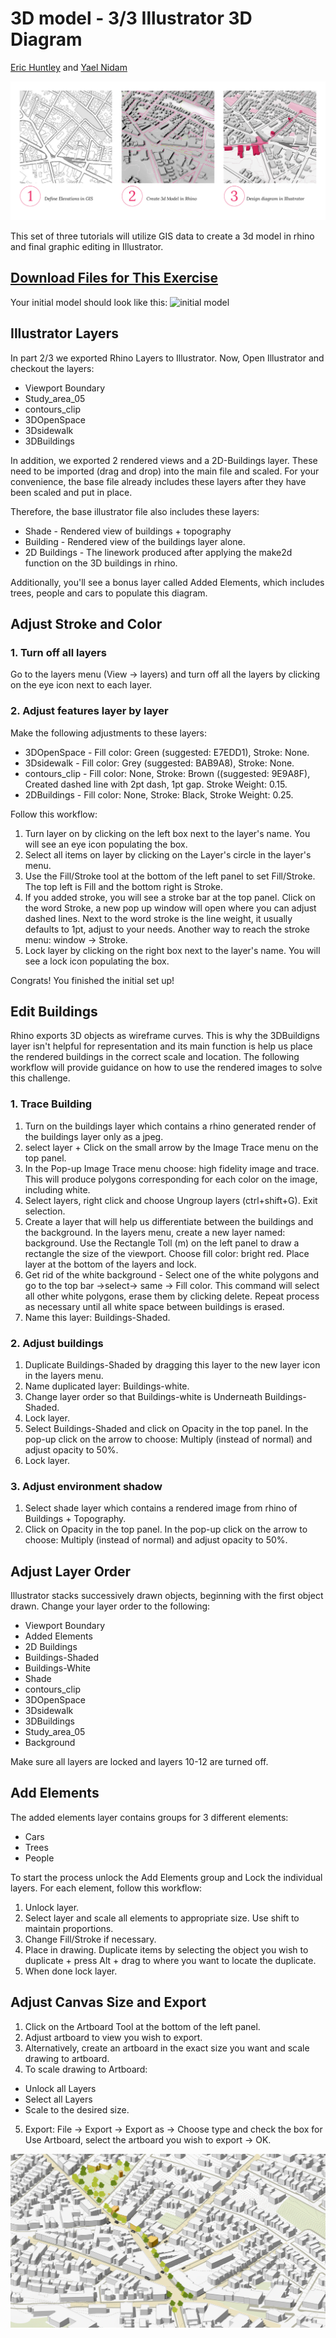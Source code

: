 # 3D model - 3/3 Illustrator 3D Diagram
[Eric Huntley](@ehuntley) and [Yael Nidam](@yaelnidam)

![stages](./images/Stages.jpg)

This set of three tutorials will utilize GIS data to create a 3d model in rhino and final graphic editing in Illustrator.


## [Download Files for This Exercise](http://duspviz.mit.edu/resources/Rhino2Illustrator.zip)

Your initial model should look like this:
![initial model](./images/rhinointro.jpg)

## Illustrator Layers

In part 2/3 we exported Rhino Layers to Illustrator.
Now, Open Illustrator and checkout the layers:
- Viewport Boundary
- Study_area_05
- contours_clip
- 3DOpenSpace
- 3Dsidewalk
- 3DBuildings

In addition, we exported 2 rendered views and a 2D-Buildings layer. These need to be imported (drag and drop) into the main file and scaled. For your convenience, the base file already includes these layers after they have been scaled and put in place.

Therefore, the base illustrator file also includes these layers:
- Shade - Rendered view of buildings + topography
- Building - Rendered view of the buildings layer alone.
- 2D Buildings - The linework produced after applying the make2d function on the 3D buildings in rhino.

Additionally, you'll see a bonus layer called Added Elements, which includes trees, people and cars to populate this diagram.


## Adjust Stroke and Color

### 1. Turn off all layers
Go to the layers menu (View -> layers) and turn off all the layers by clicking on the eye icon next to each layer.

### 2. Adjust features layer by layer
Make the following adjustments to these layers:
- 3DOpenSpace - Fill color: Green (suggested: E7EDD1), Stroke: None.
- 3Dsidewalk - Fill color: Grey (suggested: BAB9A8), Stroke: None.
- contours_clip - Fill color: None, Stroke: Brown ((suggested: 9E9A8F), Created dashed line with 2pt dash, 1pt gap. Stroke Weight: 0.15.
- 2DBuildings - Fill color: None, Stroke: Black, Stroke Weight: 0.25.

Follow this workflow:
1. Turn layer on by clicking on the left box next to the layer's name. You will see an eye icon populating the box.
2. Select all items on layer by clicking on the Layer's circle in the layer's menu.
3. Use the Fill/Stroke tool at the bottom of the left panel to set Fill/Stroke. The top left is Fill and the bottom right is Stroke.
4. If you added stroke, you will see a stroke bar at the top panel.
Click on the word Stroke, a new pop up window will open where you can adjust dashed lines. Next to the word stroke is the line weight, it usually defaults to 1pt, adjust to your needs. Another way to reach the stroke menu: window -> Stroke.
5. Lock layer by clicking on the right box next to the layer's name. You will see a lock icon populating the box.

Congrats! You finished the initial set up!

## Edit Buildings
Rhino exports 3D objects as wireframe curves. This is why the 3DBuildigns layer isn't helpful for representation and its main function is help us place the rendered buildings in the correct scale and location. The following workflow will provide guidance on how to use the rendered images to solve this challenge.

### 1. Trace Building
1. Turn on the buildings layer which contains a rhino generated render of the buildings layer only as a jpeg.
2. select layer + Click on the small arrow by the Image Trace menu on the top panel.
3. In the Pop-up Image Trace menu choose: high fidelity image and trace. This will produce polygons corresponding for each color on the image, including white.
4. Select layers, right click and choose Ungroup layers (ctrl+shift+G). Exit selection.
5. Create a layer that will help us differentiate between the buildings and the background. In the layers menu, create a new layer named: background. Use the Rectangle Toll (m) on the left panel to draw a rectangle the size of the viewport. Choose fill color: bright red. Place layer at the bottom of the layers and lock.
6. Get rid of the white background - Select one of the white polygons and go to the top bar ->select-> same -> Fill color. This command will select all other white polygons, erase them by clicking delete. Repeat process as necessary until all white space between buildings is erased.
7. Name this layer: Buildings-Shaded.

### 2. Adjust buildings

1. Duplicate Buildings-Shaded by dragging this layer to the new layer icon in the layers menu.
2. Name duplicated layer: Buildings-white.
3. Change layer order so that Buildings-white is Underneath Buildings-Shaded.
4. Lock layer.
5. Select Buildings-Shaded and click on Opacity in the top panel. In the pop-up click on the arrow to choose: Multiply (instead of normal) and adjust opacity to 50%.
6. Lock layer.


### 3. Adjust environment shadow
1. Select shade layer which contains a rendered image from rhino of Buildings + Topography.
2. Click on Opacity in the top panel. In the pop-up click on the arrow to choose: Multiply (instead of normal) and adjust opacity to 50%.


## Adjust Layer Order

Illustrator stacks successively drawn objects, beginning with the first object drawn. Change your layer order to the following:

- Viewport Boundary
- Added Elements
- 2D Buildings
- Buildings-Shaded
- Buildings-White
- Shade
- contours_clip
- 3DOpenSpace
- 3Dsidewalk
- 3DBuildings
- Study_area_05
- Background

Make sure all layers are locked and layers 10-12 are turned off.

## Add Elements

The added elements layer contains groups for 3 different elements:
- Cars
- Trees
- People

To start the process unlock the Add Elements group and Lock the individual layers. For each element, follow this workflow:
1. Unlock layer.
2. Select layer and scale all elements to appropriate size. Use shift to maintain proportions.
3. Change Fill/Stroke if necessary.
4. Place in drawing. Duplicate items by selecting the object you wish to duplicate + press Alt + drag to where you want to locate the duplicate.
5. When done lock layer.

## Adjust Canvas Size and Export

1. Click on the Artboard Tool at the bottom of the left panel.
2. Adjust artboard to view you wish to export.
3. Alternatively, create an artboard in the exact size you want and scale drawing to artboard.
4. To scale drawing to Artboard:
- Unlock all Layers
- Select all Layers
- Scale to the desired size.
5. Export: File -> Export -> Export as -> Choose type and check the box for Use Artboard, select the artboard you wish to export -> OK.

![initial model](./images/SomervilleISO2-01.jpg)

